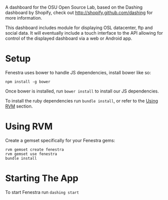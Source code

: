 A dashboard for the OSU Open Source Lab, based on the Dashing dashboard by Shopify, check out http://shopify.github.com/dashing for more information.

This dashboard includes module for displaying OSL datacenter, ftp and social data. It will eventually include a touch interface to the API allowing for control of the displayed dashboard via a web or Android app.

Setup
=====

Fenestra uses bower to handle JS dependencies, install bower like so:

````
npm install -g bower
````

Once bower is installed, run `bower install` to install our JS dependencies.

To install the ruby dependencies run `bundle install`,
or refer to the [Using RVM](#rvm) section.


<a name="rvm"></a>Using RVM
=========

Create a gemset specifically for your Fenestra gems:

````
rvm gemset create fenestra
rvm gemset use fenestra
bundle install
````

Starting The App
================

To start Fenestra run `dashing start`

